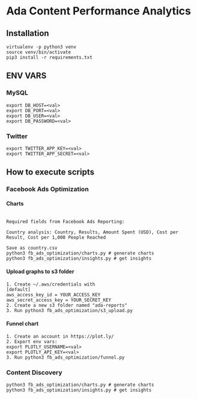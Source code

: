 # Ada Content Performance Analytics

## Installation

```
virtualenv -p python3 venv
source venv/bin/activate
pip3 install -r requirements.txt
```

## ENV VARS

### MySQL
```
export DB_HOST=<val>
export DB_PORT=<val>
export DB_USER=<val>
export DB_PASSWORD=<val>
```

### Twitter
```
export TWITTER_APP_KEY=<val>
export TWITTER_APP_SECRET=<val>
```

## How to execute scripts

### Facebook Ads Optimization
#### Charts
```

Required fields from Facebook Ads Reporting:

Country analysis: Country, Results, Amount Spent (USD), Cost per Result, Cost per 1,000 People Reached

Save as country.csv
python3 fb_ads_optimization/charts.py # generate charts
python3 fb_ads_optimization/insights.py # get insights
```

#### Upload graphs to s3 folder
```
1. Create ~/.aws/credentials with
[default]
aws_access_key_id = YOUR_ACCESS_KEY
aws_secret_access_key = YOUR_SECRET_KEY
2. Create a new s3 folder named "ada-reports"
3. Run python3 fb_ads_optimization/s3_upload.py

```

#### Funnel chart
```
1. Create an account in https://plot.ly/
2. Export env vars:
export PLOTLY_USERNAME=<val>
export PLOTLY_API_KEY=<val>
3. Run python3 fb_ads_optimization/funnel.py

```

### Content Discovery
```
python3 fb_ads_optimization/charts.py # generate charts
python3 fb_ads_optimization/insights.py # get insights
```

